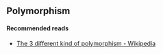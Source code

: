 ## Polymorphism

#### Recommended reads
* [The 3 different kind of polymorphism - Wikipedia](https://en.wikipedia.org/wiki/Polymorphism_(computer_science))